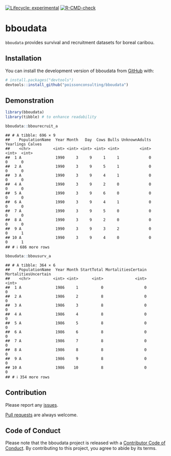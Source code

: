 
<!-- badges: start -->

[![Lifecycle:
experimental](https://img.shields.io/badge/lifecycle-experimental-orange.svg)](https://lifecycle.r-lib.org/articles/stages.html#experimental)
[![R-CMD-check](https://github.com/poissonconsulting/bboudata/actions/workflows/R-CMD-check.yaml/badge.svg)](https://github.com/poissonconsulting/bboudata/actions/workflows/R-CMD-check.yaml)
<!-- badges: end -->

# bboudata

`bboudata` provides survival and recruitment datasets for boreal
caribou.

## Installation

You can install the development version of bboudata from
[GitHub](https://github.com/poissonconsulting/bboudata) with:

``` r
# install.packages("devtools")
devtools::install_github("poissonconsulting/bboudata")
```

## Demonstration

``` r
library(bboudata)
library(tibble) # to enhance readability

bboudata::bbourecruit_a
```

    ## # A tibble: 696 × 9
    ##    PopulationName  Year Month   Day  Cows Bulls UnknownAdults Yearlings Calves
    ##    <chr>          <int> <int> <int> <int> <int>         <int>     <int>  <int>
    ##  1 A               1990     3     9     1     1             0         0      0
    ##  2 A               1990     3     9     5     1             0         0      0
    ##  3 A               1990     3     9     4     1             0         0      0
    ##  4 A               1990     3     9     2     0             0         0      0
    ##  5 A               1990     3     9     6     0             0         0      0
    ##  6 A               1990     3     9     4     1             0         0      0
    ##  7 A               1990     3     9     5     0             0         0      0
    ##  8 A               1990     3     9     2     0             0         0      0
    ##  9 A               1990     3     9     3     2             0         0      1
    ## 10 A               1990     3     9     4     0             0         0      1
    ## # ℹ 686 more rows

``` r
bboudata::bbousurv_a
```

    ## # A tibble: 364 × 6
    ##    PopulationName  Year Month StartTotal MortalitiesCertain MortalitiesUncertain
    ##    <chr>          <int> <int>      <int>              <int>                <int>
    ##  1 A               1986     1          0                  0                    0
    ##  2 A               1986     2          8                  0                    0
    ##  3 A               1986     3          8                  0                    0
    ##  4 A               1986     4          8                  0                    0
    ##  5 A               1986     5          8                  0                    0
    ##  6 A               1986     6          8                  0                    0
    ##  7 A               1986     7          8                  0                    0
    ##  8 A               1986     8          8                  0                    0
    ##  9 A               1986     9          8                  0                    0
    ## 10 A               1986    10          8                  0                    0
    ## # ℹ 354 more rows

## Contribution

Please report any
[issues](https://github.com/poissonconsulting/bboudata/issues).

[Pull requests](https://github.com/poissonconsulting/bboudata/pulls) are
always welcome.

## Code of Conduct

Please note that the bboudata project is released with a [Contributor
Code of
Conduct](https://contributor-covenant.org/version/2/1/CODE_OF_CONDUCT.html).
By contributing to this project, you agree to abide by its terms.
